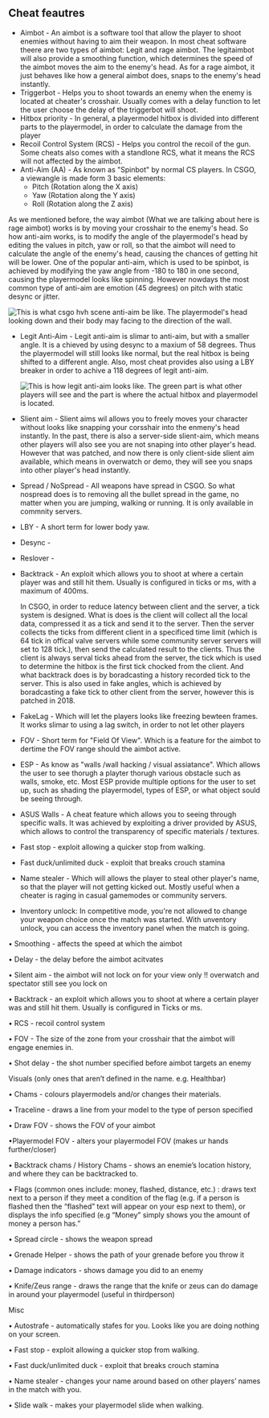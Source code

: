 ## Cheat feautres

* Aimbot - An aimbot is a software tool that allow the player to shoot enemies without having to aim their weapon. In most cheat software theere are two types of aimbot: Legit and rage aimbot. The legitaimbot will also provide a smoothing function, which determines the speed of the aimbot moves the aim to the enemy's head. As for a rage aimbot, it just behaves like how a general aimbot does, snaps to the enemy's head instantly.
* Triggerbot - Helps you to shoot towards an enemy when the enemy is located at cheater's crosshair. Usually comes with a delay function to let the user choose the delay of the triggerbot will shoot.
* Hitbox priority - In general, a playermodel hitbox is divided into different parts to the playermodel, in order to calculate the damage from the player
* Recoil Control System \(RCS\) - Helps you control the recoil of the gun. Some cheats also comes with a standlone RCS, what it means the RCS will not affected by the aimbot.
* Anti-Aim \(AA\) - As known as "Spinbot" by normal CS players. In CSGO, a viewangle is made form 3 basic elements:
  * Pitch \(Rotation along the X axis\)
  * Yaw   \(Rotation along the Y axis\)
  * Roll  \(Rotation along the Z axis\)

As we mentioned before, the way aimbot \(What we are talking about here is rage aimbot\) works is by moving your crosshair to the enemy's head. So how anti-aim works, is to modify the angle of the playermodel's head by editing the values in pitch, yaw or roll, so that the aimbot will need to calculate the angle of the enemy's head, causing the chances of getting hit will be lower. One of the popular anti-aim, which is used to be spinbot, is achieved by modifying the yaw angle from -180 to 180 in one second, causing the playermodel looks like spinning. However nowdays the most common type of anti-aim are emotion \(45 degrees\) on pitch with static desync or jitter.

![This is what csgo hvh scene anti-aim be like. The playermodel&apos;s head looking down and their body may facing to the direction of the wall.](https://i.ytimg.com/vi/M2Tvf0EOXik/maxresdefault.jpg)

* Legit Anti-Aim - Legit anti-aim is slimar to anti-aim, but with a smaller angle. It is a chieved by using desync to a maxium of 58 degrees. Thus the playermodel will still looks like normal, but the real hitbox is being shifted to a different angle. Also, most cheat provides also using a LBY breaker in order to achive a 118 degrees of legit anti-aim.

  ![This is how legit anti-aim looks like. The green part is what other players will see and the part is where the actual hitbox and playermodel is located. ](https://i.imgur.com/MgQ1jpJ.png)

* Slient aim - Slient aims wil allows you to freely moves your character without looks like snapping your corsshair into the enmeny's head instantly. In the past, there is also a server-side slient-aim, which means other players will also see you are not snaping into other player's head. However that was patched, and now there is only client-side slient aim available, which means in overwatch or demo, they will see you snaps into other player's head instantly.
* Spread / NoSpread - All weapons have spread in CSGO. So what nospread does is to removing all the bullet spread in the game, no matter when you are jumping, walking or running. It is only available in commnity servers.
* LBY - A short term for lower body yaw.
* Desync -
* Reslover -
* Backtrack - An exploit which allows you to shoot at where a certain player was and still hit them. Usually is configured in ticks or ms, with a maximum of 400ms.

  In CSGO, in order to reduce latency between client and the server, a tick system is designed. What is does is the client will collect all the local data, compressed it as a tick and send it to the server. Then the server collects the ticks from different client in a specificed time limit \(which is 64 tick in offical valve servers while some community server servers will set to 128 tick.\), then send the calculated result to the clients. Thus the client is always serval ticks ahead from the server, the tick which is used to determine the hitbox is the first tick chocked from the client. And what backtrack does is by boradcasting a history recorded tick to the server. This is also used in fake angles, which is achieved by boradcasting a fake tick to other client from the server, however this is patched in 2018.

* FakeLag - Which will let the players looks like freezing bewteen frames. It works slimar to using a lag switch, in order to not let other players
* FOV - Short term for "Field Of View". Which is a feature for the aimbot to dertime the FOV range should the aimbot active.
* ESP - As know as "walls /wall hacking / visual assiatance". Which allows the user to see thorugh a playter thorugh various obstacle such as walls, smoke, etc. Most ESP provide multiple options for the user to set up, such as shading the playermodel, types of ESP, or what object sould be seeing through.
* ASUS Walls - A cheat feature which allows you to seeing through specific walls. It was achieved by exploiting a driver provided by ASUS, which allows to control the transparency of specific materials / textures.
* Fast stop - exploit allowing a quicker stop from walking.
* Fast duck/unlimited duck - exploit that breaks crouch stamina
* Name stealer - Which will allows the player to steal other player's name, so that the player will not getting kicked out. Mostly useful when a cheater is raging in casual gamemodes or community servers.

* Inventory unlock: In competitive mode, you're not allowed to change your weapon choice once the match was started. With unventory unlock, you can access the inventory panel when the match is going.

• Smoothing - affects the speed at which the aimbot

• Delay - the delay before the aimbot acitvates

• Silent aim - the aimbot will not lock on for your view only !! overwatch and spectator still see you lock on

• Backtrack - an exploit which allows you to shoot at where a certain player was and still hit them. Usually is configured in Ticks or ms.

• RCS - recoil control system

• FOV - The size of the zone from your crosshair that the aimbot will engage enemies in.

• Shot delay - the shot number specified before aimbot targets an enemy

Visuals \(only ones that aren’t defined in the name. e.g. Healthbar\)

• Chams - colours playermodels and/or changes their materials.

• Traceline - draws a line from your model to the type of person specified

• Draw FOV - shows the FOV of your aimbot

•Playermodel FOV - alters your playermodel FOV \(makes ur hands further/closer\)

• Backtrack chams / History Chams - shows an enemie’s location history, and where they can be backtracked to.

• Flags \(common ones include: money, flashed, distance, etc.\) : draws text next to a person if they meet a condition of the flag \(e.g. if a person is flashed then the “flashed” text will appear on your esp next to them\), or displays the info specified \(e.g “Money” simply shows you the amount of money a person has.”

• Spread circle - shows the weapon spread

• Grenade Helper - shows the path of your grenade before you throw it

• Damage indicators - shows damage you did to an enemy

• Knife/Zeus range - draws the range that the knife or zeus can do damage in around your playermodel \(useful in thirdperson\)

Misc

• Autostrafe - automatically stafes for you. Looks like you are doing nothing on your screen.

• Fast stop - exploit allowing a quicker stop from walking.

• Fast duck/unlimited duck - exploit that breaks crouch stamina

• Name stealer - changes your name around based on other players’ names in the match with you.

• Slide walk - makes your playermodel slide when walking.
